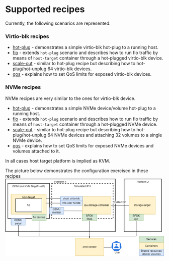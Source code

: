 # Supported recipes
Currently, the following scenarios are represented:

### Virtio-blk recipes
* [hot-plug](./virtio-blk/hot-plug.md) - demonstrates a simple virtio-blk
hot-plug to a running host.
* [fio](./virtio-blk/fio.md) - extends `hot-plug` scenario and describes how to run
fio traffic by means of `host-target` container through a hot-plugged virtio-blk
device.
* [scale-out](./virtio-blk/scale-out.md) - similar to hot-plug recipe but describing
how to hot-plug/hot-unplug 64 virtio-blk devices.
* [qos](./virtio-blk/qos.md) - explains how to set QoS limits for exposed virtio-blk devices.

### NVMe recipes
NVMe recipes are very similar to the ones for virtio-blk device.
* [hot-plug](./nvme/hot-plug.md) - demonstrates a simple NVMe device/volume
hot-plug to a running host.
* [fio](./nvme/fio.md) - extends `hot-plug` scenario and describes how to run
fio traffic by means of `host-target` container through a hot-plugged NVMe
device.
* [scale-out](./nvme/scale-out.md) - similar to hot-plug recipe but describing
how to hot-plug/hot-unplug 64 NVMe devices and attaching 32 volumes to a single
NVMe device.
* [qos](./nvme/qos.md) - explains how to set QoS limits for exposed NVMe devices and volumes attached to it.


In all cases host target platform is implied as KVM.

The picture below demonstrates the configuration exercised in these recipes
![System configuration for recipes](./system_configuration.png "System configuration for recipes")
